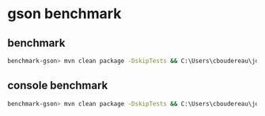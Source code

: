 # gson benchmark

## benchmark
```bash
benchmark-gson> mvn clean package -DskipTests && C:\Users\cboudereau\jdk-21\bin\java.exe -cp .\target\uber-benchmark-gson-0.0.1-SNAPSHOT.jar com.jsonbench.Main -prof jfr -f 1 -bm AverageTime -tu ms
```

## console benchmark
```bash
benchmark-gson> mvn clean package -DskipTests && C:\Users\cboudereau\jdk-21\bin\java.exe -cp .\target\uber-benchmark-gson-0.0.1-SNAPSHOT.jar com.jsonbench.Main --console --times 10
```

